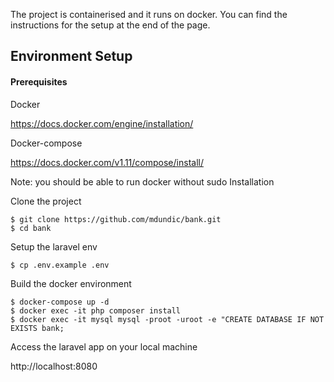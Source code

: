 The project is containerised and it runs on docker.
You can find the instructions for the setup at the end of the page.

## Environment Setup
#### Prerequisites

Docker

https://docs.docker.com/engine/installation/

Docker-compose

https://docs.docker.com/v1.11/compose/install/

Note: you should be able to run docker without sudo
Installation

Clone the project

    $ git clone https://github.com/mdundic/bank.git
    $ cd bank

Setup the laravel env

    $ cp .env.example .env

Build the docker environment

    $ docker-compose up -d
    $ docker exec -it php composer install
    $ docker exec -it mysql mysql -proot -uroot -e "CREATE DATABASE IF NOT EXISTS bank;



Access the laravel app on your local machine

http://localhost:8080
